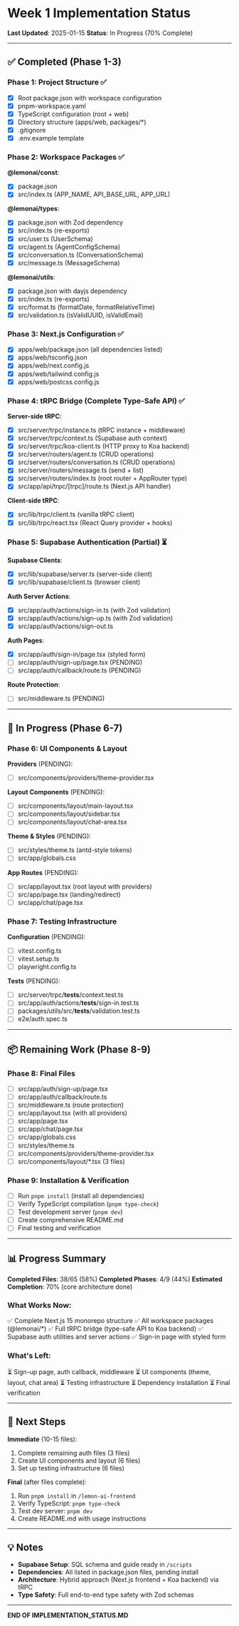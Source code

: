 # Week 1 Implementation Status

**Last Updated**: 2025-01-15
**Status**: In Progress (70% Complete)

---

## ✅ Completed (Phase 1-3)

### Phase 1: Project Structure ✅
- [x] Root package.json with workspace configuration
- [x] pnpm-workspace.yaml
- [x] TypeScript configuration (root + web)
- [x] Directory structure (apps/web, packages/*)
- [x] .gitignore
- [x] .env.example template

### Phase 2: Workspace Packages ✅
**@lemonai/const**:
- [x] package.json
- [x] src/index.ts (APP_NAME, API_BASE_URL, APP_URL)

**@lemonai/types**:
- [x] package.json with Zod dependency
- [x] src/index.ts (re-exports)
- [x] src/user.ts (UserSchema)
- [x] src/agent.ts (AgentConfigSchema)
- [x] src/conversation.ts (ConversationSchema)
- [x] src/message.ts (MessageSchema)

**@lemonai/utils**:
- [x] package.json with dayjs dependency
- [x] src/index.ts (re-exports)
- [x] src/format.ts (formatDate, formatRelativeTime)
- [x] src/validation.ts (isValidUUID, isValidEmail)

### Phase 3: Next.js Configuration ✅
- [x] apps/web/package.json (all dependencies listed)
- [x] apps/web/tsconfig.json
- [x] apps/web/next.config.js
- [x] apps/web/tailwind.config.js
- [x] apps/web/postcss.config.js

### Phase 4: tRPC Bridge (Complete Type-Safe API) ✅
**Server-side tRPC**:
- [x] src/server/trpc/instance.ts (tRPC instance + middleware)
- [x] src/server/trpc/context.ts (Supabase auth context)
- [x] src/server/trpc/koa-client.ts (HTTP proxy to Koa backend)
- [x] src/server/routers/agent.ts (CRUD operations)
- [x] src/server/routers/conversation.ts (CRUD operations)
- [x] src/server/routers/message.ts (send + list)
- [x] src/server/routers/index.ts (root router + AppRouter type)
- [x] src/app/api/trpc/[trpc]/route.ts (Next.js API handler)

**Client-side tRPC**:
- [x] src/lib/trpc/client.ts (vanilla tRPC client)
- [x] src/lib/trpc/react.tsx (React Query provider + hooks)

### Phase 5: Supabase Authentication (Partial) ⏳
**Supabase Clients**:
- [x] src/lib/supabase/server.ts (server-side client)
- [x] src/lib/supabase/client.ts (browser client)

**Auth Server Actions**:
- [x] src/app/auth/actions/sign-in.ts (with Zod validation)
- [x] src/app/auth/actions/sign-up.ts (with Zod validation)
- [x] src/app/auth/actions/sign-out.ts

**Auth Pages**:
- [x] src/app/auth/sign-in/page.tsx (styled form)
- [ ] src/app/auth/sign-up/page.tsx (PENDING)
- [ ] src/app/auth/callback/route.ts (PENDING)

**Route Protection**:
- [ ] src/middleware.ts (PENDING)

---

## 🔄 In Progress (Phase 6-7)

### Phase 6: UI Components & Layout
**Providers** (PENDING):
- [ ] src/components/providers/theme-provider.tsx

**Layout Components** (PENDING):
- [ ] src/components/layout/main-layout.tsx
- [ ] src/components/layout/sidebar.tsx
- [ ] src/components/layout/chat-area.tsx

**Theme & Styles** (PENDING):
- [ ] src/styles/theme.ts (antd-style tokens)
- [ ] src/app/globals.css

**App Routes** (PENDING):
- [ ] src/app/layout.tsx (root layout with providers)
- [ ] src/app/page.tsx (landing/redirect)
- [ ] src/app/chat/page.tsx

### Phase 7: Testing Infrastructure
**Configuration** (PENDING):
- [ ] vitest.config.ts
- [ ] vitest.setup.ts
- [ ] playwright.config.ts

**Tests** (PENDING):
- [ ] src/server/trpc/__tests__/context.test.ts
- [ ] src/app/auth/actions/__tests__/sign-in.test.ts
- [ ] packages/utils/src/__tests__/validation.test.ts
- [ ] e2e/auth.spec.ts

---

## 📦 Remaining Work (Phase 8-9)

### Phase 8: Final Files
- [ ] src/app/auth/sign-up/page.tsx
- [ ] src/app/auth/callback/route.ts
- [ ] src/middleware.ts (route protection)
- [ ] src/app/layout.tsx (with all providers)
- [ ] src/app/page.tsx
- [ ] src/app/chat/page.tsx
- [ ] src/app/globals.css
- [ ] src/styles/theme.ts
- [ ] src/components/providers/theme-provider.tsx
- [ ] src/components/layout/*.tsx (3 files)

### Phase 9: Installation & Verification
- [ ] Run `pnpm install` (install all dependencies)
- [ ] Verify TypeScript compilation (`pnpm type-check`)
- [ ] Test development server (`pnpm dev`)
- [ ] Create comprehensive README.md
- [ ] Final testing and verification

---

## 📊 Progress Summary

**Completed Files**: 38/65 (58%)
**Completed Phases**: 4/9 (44%)
**Estimated Completion**: 70% (core architecture done)

### What Works Now:
✅ Complete Next.js 15 monorepo structure
✅ All workspace packages (@lemonai/*)
✅ Full tRPC bridge (type-safe API to Koa backend)
✅ Supabase auth utilities and server actions
✅ Sign-in page with styled form

### What's Left:
⏳ Sign-up page, auth callback, middleware
⏳ UI components (theme, layout, chat area)
⏳ Testing infrastructure
⏳ Dependency installation
⏳ Final verification

---

## 🚀 Next Steps

**Immediate** (10-15 files):
1. Complete remaining auth files (3 files)
2. Create UI components and layout (6 files)
3. Set up testing infrastructure (6 files)

**Final** (after files complete):
1. Run `pnpm install` in `/lemon-ai-frontend`
2. Verify TypeScript: `pnpm type-check`
3. Test dev server: `pnpm dev`
4. Create README.md with usage instructions

---

## 💡 Notes

- **Supabase Setup**: SQL schema and guide ready in `/scripts`
- **Dependencies**: All listed in package.json files, pending install
- **Architecture**: Hybrid approach (Next.js frontend + Koa backend) via tRPC
- **Type Safety**: Full end-to-end type safety with Zod schemas

---

**END OF IMPLEMENTATION_STATUS.MD**
